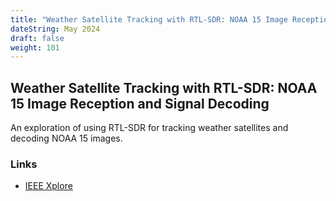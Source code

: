 ```yaml
---
title: "Weather Satellite Tracking with RTL-SDR: NOAA 15 Image Reception and Signal Decoding"
dateString: May 2024
draft: false
weight: 101
---
```


## Weather Satellite Tracking with RTL-SDR: NOAA 15 Image Reception and Signal Decoding

An exploration of using RTL-SDR for tracking weather satellites and decoding NOAA 15 images.

### Links
- [IEEE Xplore](https://ieeexplore.ieee.org/abstract/document/10533107)
